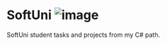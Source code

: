 # SoftUni ![image](https://user-images.githubusercontent.com/86414839/159077517-d0907ece-2b61-4849-bb8e-fe2e95453093.png)

SoftUni student tasks and projects from my C# path.
